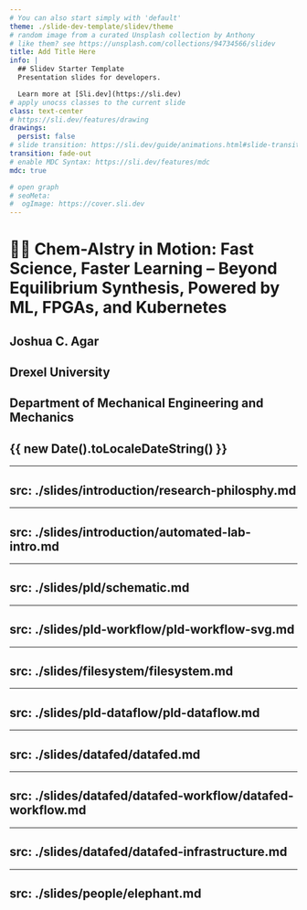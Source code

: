 ```yaml
---
# You can also start simply with 'default'
theme: ./slide-dev-template/slidev/theme
# random image from a curated Unsplash collection by Anthony
# like them? see https://unsplash.com/collections/94734566/slidev
title: Add Title Here
info: |
  ## Slidev Starter Template
  Presentation slides for developers.

  Learn more at [Sli.dev](https://sli.dev)
# apply unocss classes to the current slide
class: text-center
# https://sli.dev/features/drawing
drawings:
  persist: false
# slide transition: https://sli.dev/guide/animations.html#slide-transitions
transition: fade-out
# enable MDC Syntax: https://sli.dev/features/mdc
mdc: true

# open graph
# seoMeta:
#  ogImage: https://cover.sli.dev
---
```


# 🧠🔩 Chem-AIstry in Motion: Fast Science, Faster Learning – Beyond Equilibrium Synthesis, Powered by ML, FPGAs, and Kubernetes

## Joshua C. Agar

## Drexel University

## Department of Mechanical Engineering and Mechanics

## {{ new Date().toLocaleDateString() }}

<!-- <div @click="$slidev.nav.next" class="mt-12 py-1" hover:bg="white op-10">
  Press Space for next page <carbon:arrow-right />
</div> -->

<div class="abs-br m-6 text-xl">
  <a href="https://github.com/m3-learning" target="_blank" class="slidev-icon-btn">
    <carbon:logo-github />
  </a>
</div>

---
src: ./slides/introduction/research-philosphy.md
---

---
src: ./slides/introduction/automated-lab-intro.md
---

---
src: ./slides/pld/schematic.md
---

---
src: ./slides/pld-workflow/pld-workflow-svg.md
---

---
src: ./slides/filesystem/filesystem.md
---

---
src: ./slides/pld-dataflow/pld-dataflow.md
---

---
src: ./slides/datafed/datafed.md
---

---
src: ./slides/datafed/datafed-workflow/datafed-workflow.md
---

---
src: ./slides/datafed/datafed-infrastructure.md
---

---
src: ./slides/people/elephant.md
---
